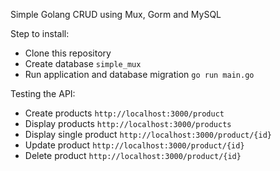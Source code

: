 Simple Golang CRUD using Mux, Gorm and MySQL

Step to install:
- Clone this repository
- Create database `simple_mux`
- Run application and database migration `go run main.go`

Testing the API:
- Create products `http://localhost:3000/product`
- Display products `http://localhost:3000/products`
- Display single product `http://localhost:3000/product/{id}`
- Update product `http://localhost:3000/product/{id}`
- Delete product `http://localhost:3000/product/{id}`

